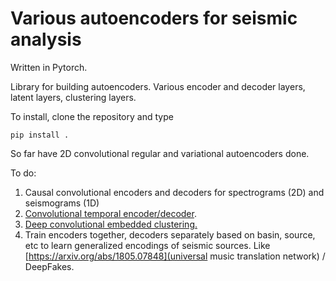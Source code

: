 # Various autoencoders for seismic analysis

Written in Pytorch.

Library for building autoencoders.  Various encoder and decoder layers, latent layers, clustering layers.

To install, clone the repository and type

`pip install .`

So far have 2D convolutional regular and variational autoencoders done.

To do:

1. Causal convolutional encoders and decoders for spectrograms (2D) and seismograms (1D)
2. [Convolutional temporal encoder/decoder](https://arxiv.org/pdf/1806.09174.pdf). 
3. [Deep convolutional embedded clustering.](https://xifengguo.github.io/papers/ICONIP17-DCEC.pdf)
4. Train encoders together, decoders separately based on basin, source, etc to learn generalized encodings of seismic sources. Like [https://arxiv.org/abs/1805.07848](universal music translation network) / DeepFakes.
